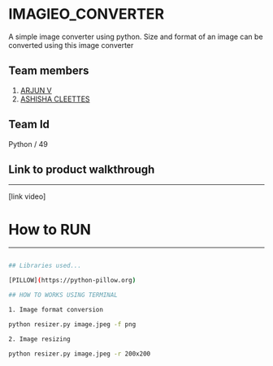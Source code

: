 # IMAGIEO_CONVERTER

A simple image converter using python. Size and format of an image can be converted using this image converter

## Team members
1. [ARJUN V](https://github.com/arjunvaradiyill)
2. [ASHISHA CLEETTES](https://github.com/AshishaCleettes)

## Team Id
Python / 49

## Link to product walkthrough
------------------------------
 [link video]
 
 # How to RUN
 -------------------
 ``` sh pip intall pillow

## Libraries used...

[PILLOW](https://python-pillow.org)

## HOW TO WORKS USING TERMINAL

1. Image format conversion

python resizer.py image.jpeg -f png 

2. Image resizing

python resizer.py image.jpeg -r 200x200 

